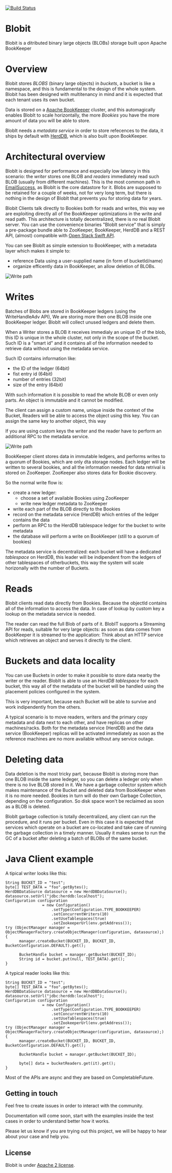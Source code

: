 [![Build Status](https://travis-ci.org/diennea/blobit.svg?branch=master)](https://travis-ci.org/diennea/blobit)

# Blobit

Blobit is a ditributed binary large objects (BLOBs) storage built upon Apache BookKeeper

# Overview

Blobit stores *BLOBS* (binary large objects) in *buckets*, a bucket is like a namespace, and this is
fundamental to the design of the whole system.
Blobit has been designed with multitenancy in mind and it is expected that each
tenant uses its own bucket.

Data is stored on a [Apache BookKeeper](https://bookkeeper.apache.org) cluster, 
and this automagically enables BlobIt to scale horizontally, the more *Bookies* you have
the more amount of data you will be able to store.

BlobIt needs a *metadata service* in order to store refecences to the data, it ships
by default with [HerdDB](https://herddb.org), which is also built upon BookKeeper.

# Architectural overview

BlobIt is designed for performance and expecially low latency in this scenario:
the *writer* stores one BLOB and *readers* immediately read such BLOB (usually from different machines).
This is the most common path in [EmailSuccess](https://emailsuccess.com), as BlobIt
is the core datastore for it.
Blobs are supposed to be retained for a couple of weeks, not for very long term,
but there is nothing in the design of BlobIt that prevents you for storing data for
years.

Blobit Clients talk directly to Bookies both for reads and writes, this way
we are exploiting directly all of the BookKeeper optimizations in the write and read path.
This architecture is totally decentralized, there is no real BlobIt server.
You can use the convenience binaries "BlobIt service" that is simply a pre-package bundle
able to ZooKeeper, BookKeeper, HerdDB and a REST API, (almost) compatible with [Open Stack Swift API](https://docs.openstack.org/swift/latest/api/object_api_v1_overview.html).

You can see BlobIt as simple extension to BookKeeper, with a metadata layer which makes it simple to:
- reference Data using a user-supplied name (in form of bucketId/name)
- organize efficently data in BookKeeper, an allow deletion of BLOBs.

![Write path](docs/writepath.png)

# Writes

Batches of Blobs are stored in BookKeeper ledgers (using the WriteHandleAdv API),
We are storing more then one BLOB inside one BookKeeper ledger.
BlobIt will collect unused ledgers and delete them.

When a Writer stores a BLOB it receives immedialy an unique ID of the blob,
this ID is unique in the whole cluster, not only in the scope of the bucket.
Such ID is a "smart id" and it contains all of the information needed to retrieve
data without using the metadata service.

Such ID contains information like:
- the ID of the ledger (64bit)
- fist entry id (64bit)
- number of entries (32bit)
- size of the entry (64bit)

With such information it is possible to read the whole BLOB or even only parts.
An object is immutable and it cannot be modified.

The client can assign a custom name, unique inside the context of the Bucket,
Readers will be able to access the object using this key.
You can assign the same key to another object, this way 

If you are using custom keys the writer and the reader have to perform an additional RPC
to the metadata service.

![Write path](docs/writerflow.png)

BookKeeper client stores data in immutable ledgers, and performs writes to a 
quorum of Bookies, which are only dta storage nodes.
Each ledger will be written to several bookies, and all the information
needed for data retrival is stored on ZooKeeper.
ZooKeeper also stores data for Bookie discovery.

So the normal write flow is:
* create a new ledger:
  * choose a set of available Bookies using ZooKeeper
  * write new ledger metadata to ZooKeeper
*  write each part of the BLOB directly to the Bookies
*  record on the metadata service (HerdDB) which entries of the ledger contains the data
  * perform an RPC to the HerdDB tablespace ledger for the bucket to write  metadata
  * the database will perform a write on BookKeeper (still to a quorum of bookies)

The metadata service is decentralized: each bucket will have a dedicated *tablespace* on HerdDB,
this leader will be indipendent from the ledgers of other tablespaces of otherbuckets,
this way the system will scale horizonally with the number of Buckets.

# Reads

Blobit clients read data directly from Bookies. Because the objectId
contains all of the information to access the data.
In case of lookup by custom key a lookup on the metadata service is needed.

The reader can read the full Blob of parts of it.
BlobIT supports a Streaming API for reads, suitable for very large objects:
as soon as data comes from BookKeeper it is streamed to the application: Think about
an HTTP service which retrieves an object and serves it directly to the client.

# Buckets and data locality

You can use Buckets in order to make it possible to store
data nearby the writer or the reader.
BlobIt is able to use an *HerdDB tablespace* for each bucket, this way all of the metadata
of the bucket will be handled using the placement policies configured in the system.

This is very important, because each Bucket will be able to survive and work
indipendently from the others.

A typical scenario is to move readers, writers and the primary copy metadata and data 
next to each other, and have replicas on other machines/racks.
Both for the metadata service (HerdDB) and the data service (BookKeeper) replicas
will be activated immediately as soon as the reference machines are no more available
without any service outage.

# Deleting data

Data deletion is the most tricky part, because BlobIt is storing more than
one BLOB inside the same ledeger, so you can delete a ledeger only when there is
no live BLOB stored in it.
We have a garbage collector system which makes maintenance of the Bucket and 
deleted data from BookKeeper when it is no more needed.
Bookies in turn will do their own Garbage Collection, depending on the configuration.
So disk space won't be reclaimed as soon as a BLOB is deleted.

BlobIt garbage collection is totally decentralized, any client can run the
procedure, and it runs per bucket.
Even in this case it is expected that services which operate on a bucket
are co-located and take care of running the garbage collection in a timely manner.
Usually it makes sense to run the GC of a bucket after deleting a batch of BLOBs of the same bucket.

# Java Client example

A tipical writer looks like this:

```
String BUCKET_ID = "test";
byte[] TEST_DATA = "foo".getBytes();
HerdDBDataSource datasource = new HerdDBDataSource();
datasource.setUrl("jdbc:herddb:localhost");
Configuration configuration
                = new Configuration()
                    .setType(Configuration.TYPE_BOOKKEEPER)
                    .setConcurrentWriters(10)
                    .setUseTablespaces(true)
                    .setZookeeperUrl(env.getAddress());
try (ObjectManager manager = ObjectManagerFactory.createObjectManager(configuration, datasource);) {      
      manager.createBucket(BUCKET_ID, BUCKET_ID, BucketConfiguration.DEFAULT).get();

      BucketHandle bucket = manager.getBucket(BUCKET_ID);
      String id = bucket.put(null, TEST_DATA).get();
}
```

A typical reader looks like this:

```
String BUCKET_ID = "test";
byte[] TEST_DATA = "foo".getBytes();
HerdDBDataSource datasource = new HerdDBDataSource();
datasource.setUrl("jdbc:herddb:localhost");
Configuration configuration
                = new Configuration()
                    .setType(Configuration.TYPE_BOOKKEEPER)
                    .setConcurrentWriters(10)
                    .setUseTablespaces(true)
                    .setZookeeperUrl(env.getAddress());
try (ObjectManager manager = ObjectManagerFactory.createObjectManager(configuration, datasource);) {      
      manager.createBucket(BUCKET_ID, BUCKET_ID, BucketConfiguration.DEFAULT).get();

      BucketHandle bucket = manager.getBucket(BUCKET_ID);
      
      byte[] data = bucketReaders.get(it).get();
}
```

Most of the APIs are async and they are based on CompletableFuture.


## Getting in touch

Feel free to create issues in order to interact with the community.

Documentation will come soon, start with the examples inside the test cases
in order to understand better how it works.

Please let us know if you are trying out this project, we will be happy to hear about your
case and help you.

## License

Blobit is under [Apache 2 license](http://www.apache.org/licenses/LICENSE-2.0.html).
